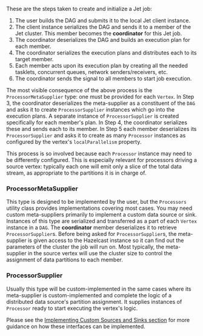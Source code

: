 These are the steps taken to create and initialize a Jet job:

1. The user builds the DAG and submits it to the local Jet client instance.
2. The client instance serializes the DAG and sends it to a member of
the Jet cluster. This member becomes the **coordinator** for this Jet job.
3. The coordinator deserializes the DAG and builds an execution plan for
each member.
4. The coordinator serializes the execution plans and distributes each to
its target member.
5. Each member acts upon its execution plan by creating all the needed
tasklets, concurrent queues, network senders/receivers, etc.
6. The coordinator sends the signal to all members to start job execution.

The most visible consequence of the above process is the
`ProcessorMetaSupplier` type: one must be provided for each
`Vertex`. In Step 3, the coordinator deserializes the meta-supplier as a
constituent of the `DAG` and asks it to create `ProcessorSupplier`
instances which go into the execution plans. A separate instance of
`ProcessorSupplier` is created specifically for each member's plan. In
Step 4, the coordinator serializes these and sends each to its member.
In Step 5 each member deserializes its `ProcessorSupplier` and asks it
to create as many `Processor` instances as configured by the vertex's
`localParallelism` property.

This process is so involved because each `Processor` instance may need
to be differently configured. This is especially relevant for processors
driving a source vertex: typically each one will emit only a slice of
the total data stream, as appropriate to the partitions it is in charge
of.

### ProcessorMetaSupplier

This type is designed to be implemented by the user, but the
`Processors` utility class provides implementations covering most cases.
You may need custom meta-suppliers primarily to implement a
custom data source or sink. Instances of this type are serialized and
transferred as a part of each `Vertex` instance in a `DAG`. The
**coordinator** member deserializes it to retrieve `ProcessorSupplier`s.
Before being asked for `ProcessorSupplier`s, the meta-supplier is given
access to the Hazelcast instance so it can find out the parameters of
the cluster the job will run on. Most typically, the meta-supplier in
the source vertex will use the cluster size to control the assignment of
data partitions to each member.

### ProcessorSupplier

Usually this type will be custom-implemented in the same cases where its
meta-supplier is custom-implemented and complete the logic of a
distributed data source's partition assignment. It supplies instances of
`Processor` ready to start executing the vertex's logic.

Please see
the [Implementing Custom Sources and Sinks section](/07_Implementing_Custom_Sources_and_Sinks)
for more guidance on how these interfaces can be implemented.
